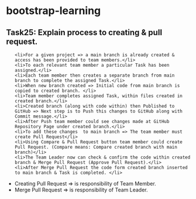 # bootstrap-learning

<h2>Task25: Explain process to creating & pull request.</h2>

<ol>

    <li>For a given project => a main branch is already created & access has been provided to team members.</li>
    <li>To each relevant team member a particular Task has been assigned.</li>
    <li>Each team member then creates a separate branch from main branch to complete the assigned Task.</li>
    <li>When new branch created => Initial code from main branch is copied to created branch. </li>
    <li>Team member completes assigned Task, within files created in created branch.</li>
    <li>Created branch (along with code within) then Published to GitHub => Next step is to Push this changes to GitHub along with Commit message.</li>
    <li>After Push team member could see changes made at GitHub Repository Page under created branch.</li>
    <li>To add these changes  to main branch => The team member must create Pull Request</li>
    <li>Using Compare & Pull Request button team member could create Pull Request. (Compare means: Compare created branch with main branch)</li>
    <li>The Team Leader now can check & confirm the code within created branch & Merge Pull Request (Approve Pull Request).</li>
    <li>After Merge Pull Request the code form created branch inserted to main branch & Task is completed. </li>

</ol>

<ul>
    <li>Creating Pull Request   => is responsibility of Team Member.</li>
    <li>Merge Pull Request  =>  is responsibility of Team Leader.</li>
<ul>